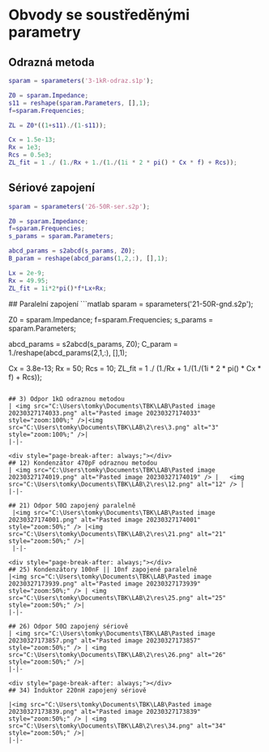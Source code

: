 # Obvody se soustředěnými parametry

## Odrazná metoda
```matlab
sparam = sparameters('3-1kR-odraz.s1p');

Z0 = sparam.Impedance;
s11 = reshape(sparam.Parameters, [],1);
f=sparam.Frequencies;

ZL = Z0*((1+s11)./(1-s11));

Cx = 1.5e-13;
Rx = 1e3;
Rcs = 0.5e3;
ZL_fit = 1 ./ (1./Rx + 1./(1./(1i * 2 * pi() * Cx * f) + Rcs));
```

## Sériové zapojení

```matlab
sparam = sparameters('26-50R-ser.s2p');

Z0 = sparam.Impedance;
f=sparam.Frequencies;
s_params = sparam.Parameters;

abcd_params = s2abcd(s_params, Z0);
B_param = reshape(abcd_params(1,2,:), [],1);

Lx = 2e-9;
Rx = 49.95;
ZL_fit = 1i*2*pi()*f*Lx+Rx;
```
<div style="page-break-after: always;"/>
## Paralelní zapojení
```matlab
sparam = sparameters('21-50R-gnd.s2p');

Z0 = sparam.Impedance;
f=sparam.Frequencies;
s_params = sparam.Parameters;

abcd_params = s2abcd(s_params, Z0);
C_param = 1./reshape(abcd_params(2,1,:), [],1);

Cx = 3.8e-13;
Rx = 50;
Rcs = 10;
ZL_fit = 1 ./ (1./Rx + 1./(1./(1i * 2 * pi() * Cx * f) + Rcs));
```

## 3) Odpor 1kΩ odraznou metodou
| <img src="C:\Users\tomky\Documents\TBK\LAB\Pasted image 20230327174033.png" alt="Pasted image 20230327174033" style="zoom:100%;" />|<img src="C:\Users\tomky\Documents\TBK\LAB\2\res\3.png" alt="3" style="zoom:100%;" />|
|-|-

<div style="page-break-after: always;"></div>
## 12) Kondenzátor 470pF odraznou metodou
| <img src="C:\Users\tomky\Documents\TBK\LAB\Pasted image 20230327174019.png" alt="Pasted image 20230327174019" /> |   <img src="C:\Users\tomky\Documents\TBK\LAB\2\res\12.png" alt="12" /> |
|-|-

## 21) Odpor 50Ω zapojený paralelně
 |<img src="C:\Users\tomky\Documents\TBK\LAB\Pasted image 20230327174001.png" alt="Pasted image 20230327174001" style="zoom:50%;" /> |<img src="C:\Users\tomky\Documents\TBK\LAB\2\res\21.png" alt="21" style="zoom:50%;" />|
 |-|-

<div style="page-break-after: always;"></div>
## 25) Kondenzátory 100nF || 10nf zapojené paralelně
|<img src="C:\Users\tomky\Documents\TBK\LAB\Pasted image 20230327173939.png" alt="Pasted image 20230327173939" style="zoom:50%;" /> | <img src="C:\Users\tomky\Documents\TBK\LAB\2\res\25.png" alt="25" style="zoom:50%;" />|
|-|-

## 26) Odpor 50Ω zapojený sériově
| <img src="C:\Users\tomky\Documents\TBK\LAB\Pasted image 20230327173857.png" alt="Pasted image 20230327173857" style="zoom:50%;" /> | <img src="C:\Users\tomky\Documents\TBK\LAB\2\res\26.png" alt="26" style="zoom:50%;" />|
|-|-

<div style="page-break-after: always;"></div>
## 34) Induktor 220nH zapojený sériově

|<img src="C:\Users\tomky\Documents\TBK\LAB\Pasted image 20230327173839.png" alt="Pasted image 20230327173839" style="zoom:50%;" /> | <img src="C:\Users\tomky\Documents\TBK\LAB\2\res\34.png" alt="34" style="zoom:50%;" />|
|-|-